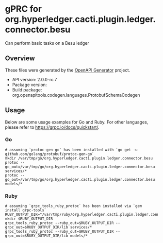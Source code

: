 # gPRC for org.hyperledger.cacti.plugin.ledger.connector.besu

Can perform basic tasks on a Besu ledger

## Overview
These files were generated by the [OpenAPI Generator](https://openapi-generator.tech) project.

- API version: 2.0.0-rc.7
- Package version: 
- Build package: org.openapitools.codegen.languages.ProtobufSchemaCodegen

## Usage

Below are some usage examples for Go and Ruby. For other languages, please refer to https://grpc.io/docs/quickstart/.

### Go
```
# assuming `protoc-gen-go` has been installed with `go get -u github.com/golang/protobuf/protoc-gen-go`
mkdir /var/tmp/go/org.hyperledger.cacti.plugin.ledger.connector.besu
protoc --go_out=/var/tmp/go/org.hyperledger.cacti.plugin.ledger.connector.besu services/*
protoc --go_out=/var/tmp/go/org.hyperledger.cacti.plugin.ledger.connector.besu models/*
```

### Ruby
```
# assuming `grpc_tools_ruby_protoc` has been installed via `gem install grpc-tools`
RUBY_OUTPUT_DIR="/var/tmp/ruby/org.hyperledger.cacti.plugin.ledger.connector.besu"
mkdir $RUBY_OUTPUT_DIR
grpc_tools_ruby_protoc --ruby_out=$RUBY_OUTPUT_DIR --grpc_out=$RUBY_OUTPUT_DIR/lib services/*
grpc_tools_ruby_protoc --ruby_out=$RUBY_OUTPUT_DIR --grpc_out=$RUBY_OUTPUT_DIR/lib models/*
```
